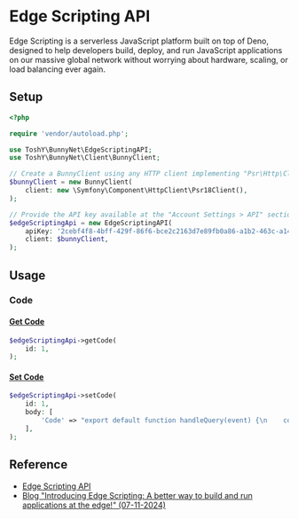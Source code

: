 # Edge Scripting API

Edge Scripting is a  serverless JavaScript platform built on top of Deno, designed to help developers build, deploy, and run JavaScript applications on our massive global network without worrying about hardware, scaling, or load balancing ever again.

## Setup

```php
<?php

require 'vendor/autoload.php';

use ToshY\BunnyNet\EdgeScriptingAPI;
use ToshY\BunnyNet\Client\BunnyClient;

// Create a BunnyClient using any HTTP client implementing "Psr\Http\Client\ClientInterface".
$bunnyClient = new BunnyClient(
    client: new \Symfony\Component\HttpClient\Psr18Client(),
);

// Provide the API key available at the "Account Settings > API" section.
$edgeScriptingApi = new EdgeScriptingAPI(
    apiKey: '2cebf4f8-4bff-429f-86f6-bce2c2163d7e89fb0a86-a1b2-463c-a142-11eba8811989',
    client: $bunnyClient,
);
```

## Usage

### Code

#### [Get Code](https://docs.bunny.net/reference/getedgescriptcodeendpoint_getcode)

```php
$edgeScriptingApi->getCode(
    id: 1,
);
```

#### [Set Code](https://docs.bunny.net/reference/uploadedgescriptcodeendpoint_setcode)

```php
$edgeScriptingApi->setCode(
    id: 1,
    body: [
        'Code' => "export default function handleQuery(event) {\n    console.log(\"Hello world!\")\n    return new TxtRecord(\"Hello world!\");\n}",
    ],
);
```

## Reference

* [Edge Scripting API](https://docs.bunny.net/reference/getedgescriptcodeendpoint_getcode)
* [Blog "Introducing Edge Scripting: A better way to build and run applications at the edge!" (07-11-2024)](https://bunny.net/blog/introducing-bunny-edge-scripting-a-better-way-to-build-and-deploy-applications-at-the-edge/)
